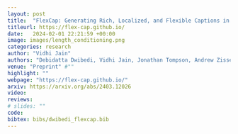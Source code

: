 ```yaml
---
layout: post
title:  "FlexCap: Generating Rich, Localized, and Flexible Captions in Images"
titleurl: https://flex-cap.github.io/
date:   2024-02-01 22:21:59 +00:00
image: images/length_conditioning.png
categories: research
author: "Vidhi Jain"
authors: "Debidatta Dwibedi, Vidhi Jain, Jonathan Tompson, Andrew Zisserman, Yusuf Aytar."
venue: "Preprint" #""
highlight: ""
webpage: "https://flex-cap.github.io/"
arxiv: https://arxiv.org/abs/2403.12026
video: 
reviews: 
# slides: ""
code: 
bibtex: bibs/dwibedi_flexcap.bib
---
```

